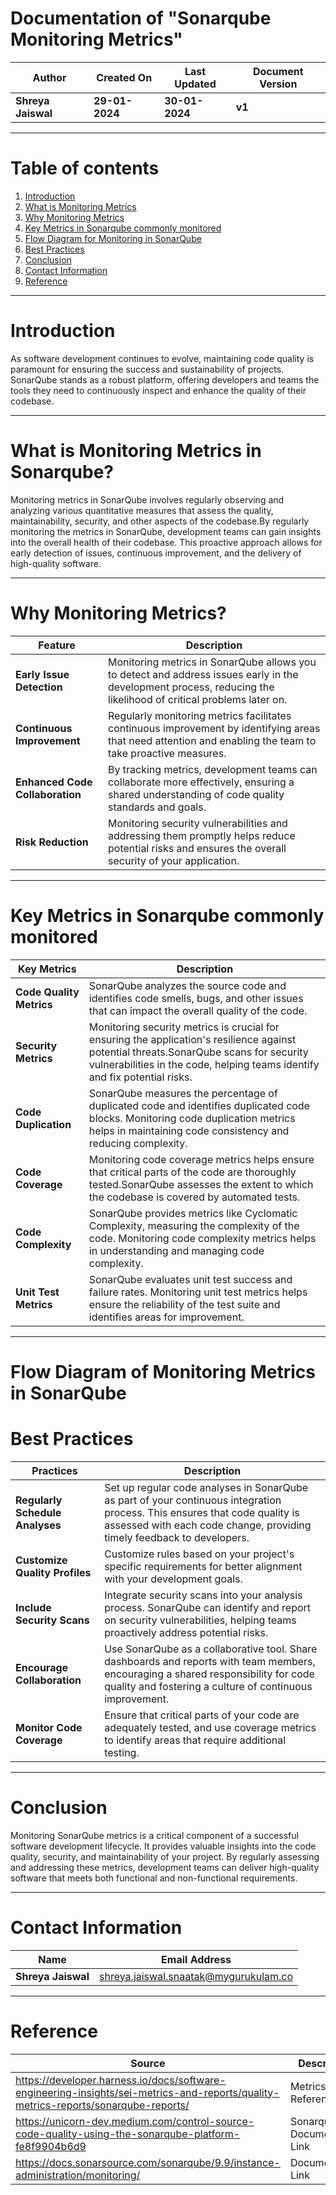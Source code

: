 # Documentation of "Sonarqube Monitoring Metrics"

| **Author** | **Created On** | **Last Updated** | **Document Version** |
| ---------- | -------------- | ---------------- | -------------------- |
| **Shreya Jaiswal** | **29-01-2024** | **30-01-2024** | **v1** |

***

# Table of contents
1. [Introduction](https://github.com/avengers-p7/Documentation/edit/main/Application_CI/Sonarqube/Monitoring.md#introduction)
2. [What is Monitoring Metrics](https://github.com/avengers-p7/Documentation/edit/main/Application_CI/Sonarqube/Monitoring.md#whatismonitoringmetrics)
3. [Why Monitoring Metrics](https://github.com/avengers-p7/Documentation/edit/main/Application_CI/Sonarqube/Monitoring.md#whymonitoringmetrics)
4. [ Key Metrics in Sonarqube commonly monitored](https://github.com/avengers-p7/Documentation/edit/main/Application_CI/Sonarqube/Monitoring.md#Types)
5. [Flow Diagram for Monitoring in SonarQube](https://github.com/avengers-p7/Documentation/edit/main/Application_CI/Sonarqube/Monitoring.md#diagram)
6. [Best Practices](https://github.com/avengers-p7/Documentation/edit/main/Application_CI/Sonarqube/Monitoring.md#bestpractices)
7. [Conclusion](https://github.com/avengers-p7/Documentation/edit/main/Application_CI/Sonarqube/Monitoring.md#conclusion)
8. [Contact Information](https://github.com/avengers-p7/Documentation/edit/main/Application_CI/Sonarqube/Monitoring.md#contactinformation)
9. [Reference](https://github.com/avengers-p7/Documentation/edit/main/Application_CI/Sonarqube/Monitoring.md#reference)

***

# Introduction

As software development continues to evolve, maintaining code quality is paramount for ensuring the success and sustainability of projects. SonarQube stands as a robust platform, offering developers and teams the tools they need to continuously inspect and enhance the quality of their codebase.

*** 

# What is Monitoring Metrics in Sonarqube?

Monitoring metrics in SonarQube involves regularly observing and analyzing various quantitative measures that assess the quality, maintainability, security, and other aspects of the codebase.By regularly monitoring the metrics in SonarQube, development teams can gain insights into the overall health of their codebase. This proactive approach allows for early detection of issues, continuous improvement, and the delivery of high-quality software. 

***

# Why Monitoring Metrics?

| **Feature** | **Description** |
| ----------- | --------------- |
| **Early Issue Detection** | Monitoring metrics in SonarQube allows you to detect and address issues early in the development process, reducing the likelihood of critical problems later on. |
| **Continuous Improvement** | Regularly monitoring metrics facilitates continuous improvement by identifying areas that need attention and enabling the team to take proactive measures. |
| **Enhanced Code Collaboration** |  By tracking metrics, development teams can collaborate more effectively, ensuring a shared understanding of code quality standards and goals. |
| **Risk Reduction** | Monitoring security vulnerabilities and addressing them promptly helps reduce potential risks and ensures the overall security of your application. |

***

# Key Metrics in Sonarqube commonly monitored

| **Key Metrics** | **Description** |
| --------------- | --------------- |
| **Code Quality Metrics** | SonarQube analyzes the source code and identifies code smells, bugs, and other issues that can impact the overall quality of the code. |
| **Security Metrics** | Monitoring security metrics is crucial for ensuring the application's resilience against potential threats.SonarQube scans for security vulnerabilities in the code, helping teams identify and fix potential risks. |
| **Code Duplication** | SonarQube measures the percentage of duplicated code and identifies duplicated code blocks. Monitoring code duplication metrics helps in maintaining code consistency and reducing complexity. |
| **Code Coverage** | Monitoring code coverage metrics helps ensure that critical parts of the code are thoroughly tested.SonarQube assesses the extent to which the codebase is covered by automated tests. |
| **Code Complexity** | SonarQube provides metrics like Cyclomatic Complexity, measuring the complexity of the code. Monitoring code complexity metrics helps in understanding and managing code complexity. |
| **Unit Test Metrics** | SonarQube evaluates unit test success and failure rates. Monitoring unit test metrics helps ensure the reliability of the test suite and identifies areas for improvement. |

***

# Flow Diagram of Monitoring Metrics in SonarQube



# Best Practices

| **Practices** | **Description** |
| ------------- | --------------- |
| **Regularly Schedule Analyses** | Set up regular code analyses in SonarQube as part of your continuous integration process. This ensures that code quality is assessed with each code change, providing timely feedback to developers. |
| **Customize Quality Profiles** | Customize rules based on your project's specific requirements for better alignment with your development goals. |
| **Include Security Scans** | Integrate security scans into your analysis process. SonarQube can identify and report on security vulnerabilities, helping teams proactively address potential risks. |
| **Encourage Collaboration** | Use SonarQube as a collaborative tool. Share dashboards and reports with team members, encouraging a shared responsibility for code quality and fostering a culture of continuous improvement. |
| **Monitor Code Coverage** | Ensure that critical parts of your code are adequately tested, and use coverage metrics to identify areas that require additional testing.  |

***

# Conclusion

Monitoring SonarQube metrics is a critical component of a successful software development lifecycle. It provides valuable insights into the code quality, security, and maintainability of your project. By regularly assessing and addressing these metrics, development teams can deliver high-quality software that meets both functional and non-functional requirements.

***

# Contact Information

| **Name** | **Email Address** |
| -------- | ----------------- |
| **Shreya Jaiswal** | shreya.jaiswal.snaatak@mygurukulam.co |

***

# Reference 

| **Source** | **Description** |
| ---------- | --------------- |
| https://developer.harness.io/docs/software-engineering-insights/sei-metrics-and-reports/quality-metrics-reports/sonarqube-reports/ | Metrics Reference |
| https://unicorn-dev.medium.com/control-source-code-quality-using-the-sonarqube-platform-fe8f9904b6d9 | Sonarqube Documentation Link |
| https://docs.sonarsource.com/sonarqube/9.9/instance-administration/monitoring/ | Documentation Link |



